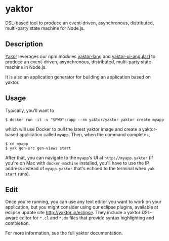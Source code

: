 # yaktor

DSL-based tool to produce an event-driven, asynchronous, distributed, multi-party state machine for Node.js.

## Description

[Yakor](https://github.com/Scispike/yaktor) leverages our npm modules [yaktor-lang](https://github.com/Scispike/yaktor-lang-js) and [yaktor-ui-angular1](https://github.com/Scispike/yaktor-ui-angular1) to produce an event-driven, asynchronous, distributed, multi-party state-machine in Node.js.

It is also an application generator for building an application based on yaktor.

## Usage

Typically, you'll want to

```
$ docker run -it -v "$PWD":/app --rm yaktor/yaktor yaktor create myapp
```

which will use Docker to pull the latest yaktor image and create a yaktor-based application called `myapp`.  Then, when the command completes,

```
$ cd myapp
$ yak gen-src gen-views start
```

After that, you can navigate to the `myapp`'s UI at `http://myapp.yaktor` (if you're on Mac with `docker-machine` installed, you'll have to use the IP address instead of `myapp.yaktor` that's echoed to the terminal when `yak start` runs).

## Edit

Once you're running, you can use any text editor you want to work on your application, but you might consider using our eclipse plugins, available at eclipse update site http://yaktor.io/eclipse.  They include a yaktor DSL-aware editor for `*.cl` and `*.dm` files that provide syntax highlighting and completion.

For more information, see the full yaktor documentation.